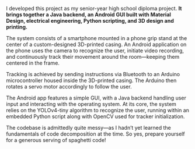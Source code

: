 I developed this project as my senior-year high school diploma project. **It brings together a Java backend, an Android GUI built with Material Design, electrical engineering, Python scripting, and 3D design and printing.**

The system consists of a smartphone mounted in a phone grip stand at the center of a custom-designed 3D-printed casing. 
An Android application on the phone uses the camera to recognize the user, initiate video recording, and continuously track their movement around the room—keeping them centered in the frame.

Tracking is achieved by sending instructions via Bluetooth to an Arduino microcontroller housed inside the 3D-printed casing. 
The Arduino then rotates a servo motor accordingly to follow the user.

The Android app features a simple GUI, with a Java backend handling user input and interacting with the operating system. 
At its core, the system relies on the YOLOv4-tiny algorithm to recognize the user, running within an embedded Python script along with OpenCV used for tracker initialization.

The codebase is admittedly quite messy—as I hadn’t yet learned the fundamentals of code decomposition at the time. 
So yes, prepare yourself for a generous serving of spaghetti code!
